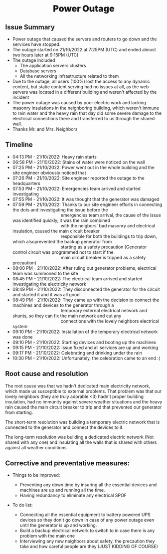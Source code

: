 <H1 style="text-align: center; border: 0; font-weight: 900;">Power Outage</H1>

## Issue Summary
- Power outage that caused the servers and routers to go down and the services have stopped.
- The outage started on 21/10/2022 at 7:25PM (UTC) and ended almost two hours later at 9:15PM (UTC)
- The outage included 
    - The application servers clusters
    - Database servers
    - All the networking infrastructure related to them
- Due to the outage, all users (100%) lost the access to any dynamic content, but static content serving had no issues at all, as the web servers was located in a different building and weren't affected by the incident
- The power outage was caused by poor electric work and lacking masonry insulations in the neighboring building, which weren't immune to rain water and the heavy rain that day did some severe damage to the electrical connections there and transferred to us through the shared wall.
- Thanks Mr. and Mrs. Neighbors

## Timeline
- 04:13 PM - 21/10/2022: Heavy rain starts<br>
- 06:58 PM - 21/10/2022: Stains of water were noticed on the wall<br>
- 07:25 PM - 21/10/2022: Power went out in the whole building and the site engineer obviously noticed that<br>
- 07:26 PM - 21/10/2022: Site engineer reported the outage to the headquarters<br>
- 07:53 PM - 21/10/2022: Emergencies team arrived and started investigating<br>
- 07:55 PM - 21/10/2022: It was thought that the generator was damaged<br>
- 07:59 PM - 21/10/2022: Thanks to our site engineer efforts in connecting the dots and investigating the issue before the<br>
    &emsp; &emsp; &emsp; &emsp; &emsp; &emsp; &emsp; &emsp; &ensp;
    emergencies team arrival, the cause of the issue was identified quickly, it was the rain combined<br>
    &emsp; &emsp; &emsp; &emsp; &emsp; &emsp; &emsp; &emsp; &ensp;
    with the neigbors' bad masonry and electrical insulation, caused the main circuit breaker<br>
    &emsp; &emsp; &emsp; &emsp; &emsp; &emsp; &emsp; &emsp; &ensp;
    responsible for both the buildings to trip down, which alsoprevented the backup generator from<br>
    &emsp; &emsp; &emsp; &emsp; &emsp; &emsp; &emsp; &emsp; &ensp;
    starting as a safety precaution (Generator control circuit was programmed not to start if the<br>
    &emsp; &emsp; &emsp; &emsp; &emsp; &emsp; &emsp; &emsp; &ensp;
    main circuit breaker is tripped as a safety precaution)<br>
- 08:00 PM - 21/10/2022: After ruling out generator problems, electrical team was summoned to the site<br>
- 08:45 PM - 21/10/2022: The electrical team arrived and started investigating the electricity network<br>
- 08:49 PM - 21/10/2022: They disconnected the generator for the circuit and started it and it was all good<br>
- 08:49 PM - 21/10/2022: They came up with the decision to connect the machines and devices to the generator through a<br>
    &emsp; &emsp; &emsp; &emsp; &emsp; &emsp; &emsp; &emsp; &ensp;
    temporary external electrical network and shunts, so they can fix the main network and cut any<br>
    &emsp; &emsp; &emsp; &emsp; &emsp; &emsp; &emsp; &emsp; &ensp;
    connections with the lovely neighbors electrical system<br>
- 09:10 PM - 21/10/2022: Installation of the temporary electrical network was done<br>
- 09:10 PM - 21/10/2022: Starting devices and booting up the machines<br>
- 09:15 PM - 21/10/2022: Issue fixed and all services are up and working<br>
- 09:17 PM - 21/10/2022: Celebrating and drinking under the rain<br>
- 10:30 PM - 21/10/2022: Unfortunately, the celebration came to an end :(<br>

## Root cause and resolution
The root cause was that we hadn't dedicated main electricity network, which made us susceptible to external problems. That problem was that our lovely neighbors (they are truly adorable <3) hadn't proper building insulation, had no immunity against severe weather situations and the heavy rain caused the main circuit breaker to trip and that prevented our generator from starting.

The short-term resolution was building a temporary electric network that is connected to the generator and connect the devices to it.

The long-term resolution was building a dedicated electric network (Not shared with any one) and insulating all the walls that is shared with others against all weather conditions.

## Corrective and preventative measures:
- Things to be improved:
    - Preventing any down time by insuring all the essential devices and machines are up and running all the time.
    - Having redundancy to eliminate any electrical SPOF 

- To do list:
    - Connecting all the essential equipment to battery powered UPS devices so they don't go down in case of any power outage even until the generator is up and working.
    - Build a backup electrical network to switch to in case there is any problem with the main one
    - Interviewing any new neighbors about safety, the precaution they take and how careful people are they (JUST KIDDING OF COURSE)
